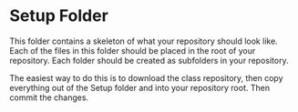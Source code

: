 # Setup Folder

This folder contains a skeleton of what your repository should look like. Each of the files in this folder should be placed in the root of your repository.
Each folder should be created as subfolders in your repository.

The easiest way to do this is to download the class repository, then copy everything out of the Setup folder and into your repository root. Then commit the changes.